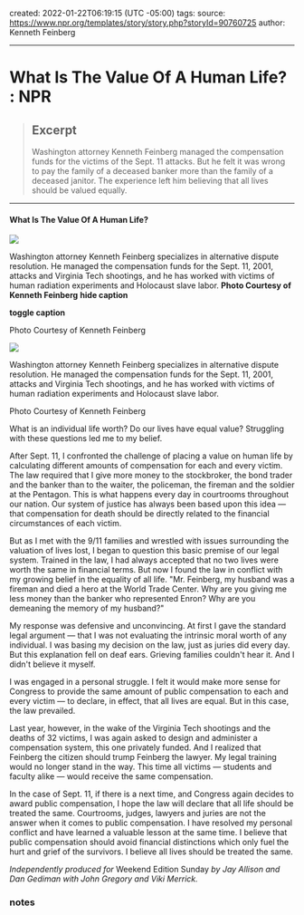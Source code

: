 created: 2022-01-22T06:19:15 (UTC -05:00)
tags: 
source: https://www.npr.org/templates/story/story.php?storyId=90760725
author: Kenneth Feinberg

---

# What Is The Value Of A Human Life? : NPR

> ## Excerpt
> Washington attorney Kenneth Feinberg managed the compensation funds for the victims of the Sept. 11 attacks. But he felt it was wrong to pay the family of a deceased banker more than the family of a deceased janitor. The experience left him believing that all lives should be valued equally.

---
#### What Is The Value Of A Human Life?

 ![](https://media.npr.org/thisibelieve/feinberg/feinberg1_200-57c2f72233188e273fce031b24f96ecf5b18bff3-s1100-c50.jpg) 

Washington attorney Kenneth Feinberg specializes in alternative dispute resolution. He managed the compensation funds for the Sept. 11, 2001, attacks and Virginia Tech shootings, and he has worked with victims of human radiation experiments and Holocaust slave labor. **Photo Courtesy of Kenneth Feinberg** ****hide caption****

****toggle caption****

Photo Courtesy of Kenneth Feinberg

 ![](https://media.npr.org/thisibelieve/feinberg/feinberg_540-e809afa88012015b8acd678a6ad7608c7afba444.jpg) 

Washington attorney Kenneth Feinberg specializes in alternative dispute resolution. He managed the compensation funds for the Sept. 11, 2001, attacks and Virginia Tech shootings, and he has worked with victims of human radiation experiments and Holocaust slave labor.

Photo Courtesy of Kenneth Feinberg

What is an individual life worth? Do our lives have equal value? Struggling with these questions led me to my belief.

After Sept. 11, I confronted the challenge of placing a value on human life by calculating different amounts of compensation for each and every victim. The law required that I give more money to the stockbroker, the bond trader and the banker than to the waiter, the policeman, the fireman and the soldier at the Pentagon. This is what happens every day in courtrooms throughout our nation. Our system of justice has always been based upon this idea — that compensation for death should be directly related to the financial circumstances of each victim.

But as I met with the 9/11 families and wrestled with issues surrounding the valuation of lives lost, I began to question this basic premise of our legal system. Trained in the law, I had always accepted that no two lives were worth the same in financial terms. But now I found the law in conflict with my growing belief in the equality of all life. "Mr. Feinberg, my husband was a fireman and died a hero at the World Trade Center. Why are you giving me less money than the banker who represented Enron? Why are you demeaning the memory of my husband?"

My response was defensive and unconvincing. At first I gave the standard legal argument — that I was not evaluating the intrinsic moral worth of any individual. I was basing my decision on the law, just as juries did every day. But this explanation fell on deaf ears. Grieving families couldn't hear it. And I didn't believe it myself.

I was engaged in a personal struggle. I felt it would make more sense for Congress to provide the same amount of public compensation to each and every victim — to declare, in effect, that all lives are equal. But in this case, the law prevailed.

Last year, however, in the wake of the Virginia Tech shootings and the deaths of 32 victims, I was again asked to design and administer a compensation system, this one privately funded. And I realized that Feinberg the citizen should trump Feinberg the lawyer. My legal training would no longer stand in the way. This time all victims — students and faculty alike — would receive the same compensation.

In the case of Sept. 11, if there is a next time, and Congress again decides to award public compensation, I hope the law will declare that all life should be treated the same. Courtrooms, judges, lawyers and juries are not the answer when it comes to public compensation. I have resolved my personal conflict and have learned a valuable lesson at the same time. I believe that public compensation should avoid financial distinctions which only fuel the hurt and grief of the survivors. I believe all lives should be treated the same.

_Independently produced for_ Weekend Edition Sunday _by Jay Allison and Dan Gediman with John Gregory and Viki Merrick._
### notes